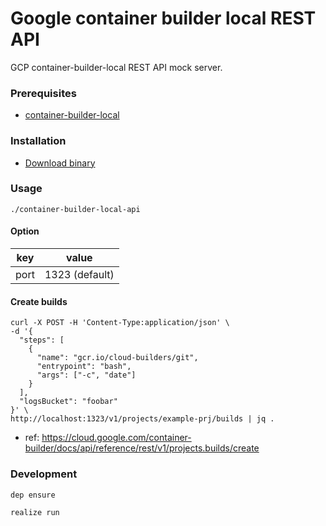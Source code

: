 # Google container builder local REST API

GCP container-builder-local REST API mock server.

### Prerequisites

- [container-builder-local](https://github.com/GoogleCloudPlatform/container-builder-local)

### Installation

- [Download binary](https://github.com/zaru/container-builder-local-api/releases)

### Usage

```
./container-builder-local-api
```

#### Option

|key|value|
|---|---|
|port|1323 (default)|

#### Create builds

```
curl -X POST -H 'Content-Type:application/json' \
-d '{
  "steps": [
    {
      "name": "gcr.io/cloud-builders/git",
      "entrypoint": "bash",
      "args": ["-c", "date"]
    }
  ],
  "logsBucket": "foobar"
}' \
http://localhost:1323/v1/projects/example-prj/builds | jq .
```

- ref: https://cloud.google.com/container-builder/docs/api/reference/rest/v1/projects.builds/create


### Development

```
dep ensure
```

```
realize run
```
